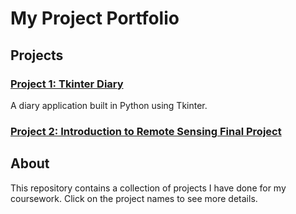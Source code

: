 # My Project Portfolio

## Projects

### [Project 1: Tkinter Diary](project1.py)
A diary application built in Python using Tkinter.

### [Project 2: Introduction to Remote Sensing Final Project](Intro_RS_Final_Project.js)


## About
This repository contains a collection of projects I have done for my coursework. Click on the project names to see more details.
